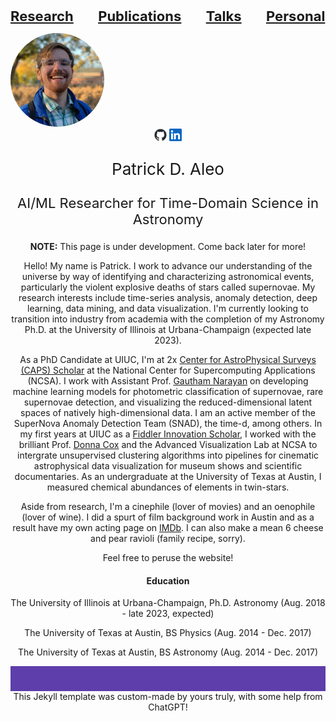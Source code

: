 <a href="publications.html" style="font-size:22px; font-weight: bold;">Research</a>&nbsp;&nbsp;&nbsp;&nbsp;&nbsp;&nbsp;&nbsp;&nbsp;&nbsp;&nbsp;<a href="publications.html" style="font-size:22px; font-weight: bold;">Publications</a>&nbsp;&nbsp;&nbsp;&nbsp;&nbsp;&nbsp;&nbsp;&nbsp;&nbsp;&nbsp;<a href="publications.html" style="font-size:22px; font-weight: bold;">Talks</a>&nbsp;&nbsp;&nbsp;&nbsp;&nbsp;&nbsp;&nbsp;&nbsp;&nbsp;&nbsp;<a href="publications.html" style="font-size:22px; font-weight: bold;">Personal</a>

  <img src="./images/headshot.JPG" width="150" height="150" style="border-radius:50%;" />
</div>
<div style="text-align:center;">
  <a href="https://github.com/patrickaleo"><img src="./images/github-mark.png" width="20" height="20" alt="Github Logo" title="Github" /></a> <a href="https://www.linkedin.com/in/patrickdaleo/"><img src="./images/linkedin-logo.png" width="20" height="20" alt="LinkedIn Logo" title="LinkedIn" /></a>
</div>
<p style="text-align:center; font-size:26px;">Patrick D. Aleo</p>
<p style="text-align:center; font-size:22px;">AI/ML Researcher for Time-Domain Science in Astronomy</p>
<div style="text-align:center;">

**NOTE:** This page is under development. Come back later for more!

Hello! My name is Patrick. I work to advance our understanding of the universe by way of identifying and characterizing astronomical events, particularly the violent explosive deaths of stars called supernovae. My research interests include time-series analysis, anomaly detection, deep learning, data mining, and data visualization. I'm currently looking to transition into industry from academia with the completion of my Astronomy Ph.D. at the University of Illinois at Urbana-Champaign (expected late 2023).

As a PhD Candidate at UIUC, I'm at 2x [Center for AstroPhysical Surveys (CAPS) Scholar](https://caps.ncsa.illinois.edu/overview/) at the National Center for Supercomputing Applications (NCSA). I work with Assistant Prof. [Gautham Narayan](https://gnarayan.github.io) on developing machine learning models for photometric classification of supernovae, rare supernovae detection, and visualizing the reduced-dimensional latent spaces of natively high-dimensional data. I am an active member of the SuperNova Anomaly Detection Team (SNAD), the time-d, among others. In my first years at UIUC as a [Fiddler Innovation Scholar](https://edream.illinois.edu/endowment/fiddler-innovation-fellowship), I worked with the brilliant Prof. [Donna Cox](https://en.wikipedia.org/wiki/Donna_Cox) and the Advanced Visualization Lab at NCSA to intergrate unsupervised clustering algorithms into pipelines for cinematic astrophysical data visualization for museum shows and scientific documentaries. As an undergraduate at the University of Texas at Austin, I measured chemical abundances of elements in twin-stars.

Aside from research, I'm a cinephile (lover of movies) and an oenophile (lover of wine). I did a spurt of film background work in Austin and as a result have my own acting page on [IMDb](https://www.imdb.com/name/nm9893142/?ref_=nv_sr_srsg_3). I can also make a mean 6 cheese and pear ravioli (family recipe, sorry).

Feel free to peruse the website!

#### Education
<p>The University of Illinois at Urbana-Champaign, Ph.D. Astronomy (Aug. 2018 - late 2023, expected)</p>
<p>The University of Texas at Austin, BS Physics (Aug. 2014 - Dec. 2017)</p>
<p>The University of Texas at Austin, BS Astronomy (Aug. 2014 - Dec. 2017)</p>

<div style="border-bottom: 40px solid #5d3eaa;"></div>
This Jekyll template was custom-made by yours truly, with some help from ChatGPT!
